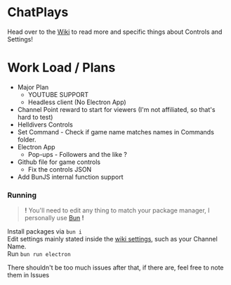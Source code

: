 # ChatPlays
Head over to the [Wiki](https://github.com/AlgorithmicPolicyIndex/ChatPlays/wiki) to read more and specific things about Controls and Settings!


# Work Load / Plans
 - Major Plan
	- YOUTUBE SUPPORT
	- Headless client (No Electron App)
 - Channel Point reward to start for viewers (I'm not affiliated, so that's hard to test)
 - Helldivers Controls
 - Set Command - Check if game name matches names in Commands folder.
 - Electron App
 	- Pop-ups - Followers and the like ?
 - Github file for game controls
	- Fix the controls JSON
 - Add BunJS internal function support

### Running
> **!** You'll need to edit any thing to match your package manager, I personally use [Bun](https://bun.sh) **!**

Install packages via `bun i`  
Edit settings mainly stated inside the [wiki settings](https://github.com/AlgorithmicPolicyIndex/ChatPlays/wiki/Settings#main-settings), such as your Channel Name.  
Run `bun run electron`  

There shouldn't be too much issues after that, if there are, feel free to note them in Issues
